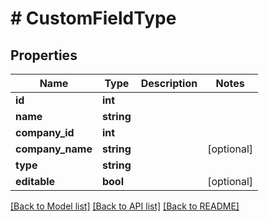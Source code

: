 # # CustomFieldType

## Properties

Name | Type | Description | Notes
------------ | ------------- | ------------- | -------------
**id** | **int** |  |
**name** | **string** |  |
**company_id** | **int** |  |
**company_name** | **string** |  | [optional]
**type** | **string** |  |
**editable** | **bool** |  | [optional]

[[Back to Model list]](../../README.md#models) [[Back to API list]](../../README.md#endpoints) [[Back to README]](../../README.md)
